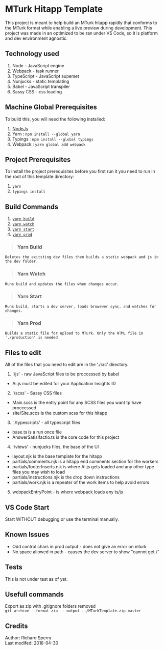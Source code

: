 
# MTurk Hitapp Template #
This project is meant to help build an MTurk hitapp rapidly that conforms to the MTurk format while enabling a live preview during development. This project was made in an optimized to be ran under VS Code, so it is platform and dev environment agnostic. 

## Technology used 
1. Node - JavaScript engine 
2. Webpack - task runner 
2. TypeScript - JavaScript superset
3. Nunjucks - static templating
4. Babel - JavaScript transpiler 
5. Sassy CSS - css loading

## Machine Global Prerequisites ##
To build this, you will need the following installed:
1. [NodeJs](https://nodejs.org/en/)
2. Yarn : `npm install --global yarn`
3. Typings : `npm install --global typings`
4. Webpack : `yarn global add webpack`

## Project Prerequisites ##
To install the project prerequisites before you first run it you need to run in the root of this template directory:

1. `yarn`
2. `typings install`

## Build Commands ##
1. [`yarn build`](#Yarn-Build)
2. [`yarn watch`](#Yarn-Watch)
3. [`yarn start`](#Yarn-Build)
4. [`yarn prod`](#Yarn-Build)

> ### Yarn Build    
    Deletes the exitsting dev files then builds a static webpack and js in the dev folder. 
> ### Yarn Watch  
    Runs build and updates the files when changes occur.
> ### Yarn Start  
    Runs build, starts a dev server, loads browswer sync, and watches for changes.

> ### Yarn Prod  
    Builds a static file for upload to MTurk. Only the HTML file in './production' is needed

## Files to edit
All of the files that you need to edit are in the './src' directory. 

1. '/js' -  raw JavaScript files to be proccessed by babel
* Ai.js must be edited for your Application Insights ID
2. '/scss' -  Sassy CSS files
* Main.scss is the entry point for any SCSS files you want tp have proccessed
* site/Site.sccs is the custom scss for this hitapp
3. './typescripts' - all typescript files
* base.ts is a run once file
* AnswerSatisifactio.ts is the core code for this project
4. '/views' - nunjucks files, the base of the UI
* layout.njk is the base template for the hitapp
*  partials/comments.njk is a hitapp end comments section for the workers
* partials/footerInserts.njk is where Ai.js gets loaded and any other type files you may wish to load
* partials/instructions.njk is the drop down instructions
* partials/work.njk is a repeater of the work items to help avoid errors
5. webpackEntryPoint - is where webpack loads any ts/js
  
## VS Code Start ##
Start WITHOUT debugging or use the terminal manually.

## Known Issues ## 
* Odd control chars in prod output - does not give an error on mturk 
* No space allowed in path - causes the dev server to show "cannot get /"

## Tests ## 
This is not under test as of yet.

## Usefull commands ##
Export as zip with .gitignore folders removed  
`git archive --format zip  --output ../MTurkTemplate.zip master`
## Credits
Author: Richard Sperry  
Last modifed: 2018-04-30